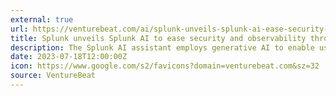 ```yaml
---
external: true
url: https://venturebeat.com/ai/splunk-unveils-splunk-ai-ease-security-observability-through-generative-ai/
title: Splunk unveils Splunk AI to ease security and observability through generative AI 
description: The Splunk AI assistant employs generative AI to enable users to engage in natural language conversations and develop queries.
date: 2023-07-18T12:00:00Z
icon: https://www.google.com/s2/favicons?domain=venturebeat.com&sz=32
source: VentureBeat
---
```


